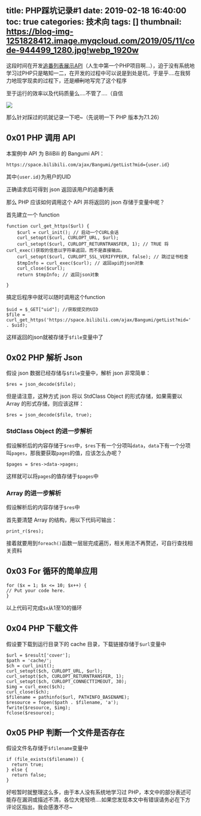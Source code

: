 title: PHP踩坑记录#1
date: 2019-02-18 16:40:00
toc: true
categories: 技术向
tags: []
thumbnail: https://blog-img-1251828412.image.myqcloud.com/2019/05/11/code-944499_1280.jpg!webp_1920w
---
这段时间在开发[追番列表展示API][1]（人生中第一个PHP项目啊...），迫于没有系统地学习过PHP只是略知一二，在开发的过程中可以说是到处是坑，于是乎....在我努力地现学现卖的过程下，还是~~顺利~~地写完了这个程序

至于运行的效率以及代码质量么....不管了....（自信

![](https://blog-img-1251828412.image.myqcloud.com/2019/02/18/ybsbny.jpeg!webp_1920w)

那么针对踩过的坑就记录一下吧~（先说明一下 PHP 版本为7.1.26）

<!--more-->

## 0x01 PHP 调用 API ##

本案例中 API 为 BiliBili 的 Bangumi API：

``https://space.bilibili.com/ajax/Bangumi/getList?mid={user.id}``

其中``{user.id}``为用户的UID

正确请求后可得到 json 返回该用户的追番列表

那么 PHP 应该如何调用这个 API 并将返回的 json 存储于变量中呢？

首先建立一个 function
```
function curl_get_https($url) {
    $curl = curl_init(); // 启动一个CURL会话
    curl_setopt($curl, CURLOPT_URL, $url);
    curl_setopt($curl, CURLOPT_RETURNTRANSFER, 1); // TRUE 将curl_exec()获取的信息以字符串返回，而不是直接输出。
    curl_setopt($curl, CURLOPT_SSL_VERIFYPEER, false); // 跳过证书检查
    $tmpInfo = curl_exec($curl); // 返回api的json对象
    curl_close($curl);
    return $tmpInfo; // 返回json对象
    
}
```

搞定后程序中就可以随时调用这个function

```
$uid = $_GET["uid"]; //获取提交的UID
$file = curl_get_https('https://space.bilibili.com/ajax/Bangumi/getList?mid=' . $uid);
```
这样返回的json就被存储于`$file`变量中了

## 0x02 PHP 解析 Json ##

假设 json 数据已经存储与`$file`变量中，解析 json 非常简单：

```
$res = json_decode($file);
```

但是请注意，这种方式 json 将以 StdClass Object 的形式存储，如果需要以 Array 的形式存储，则应该这样：

```
$res = json_decode($file, true);
```

### StdClass Object 的进一步解析 ###

假设解析后的内容存储于`$res`中，`$res`下有一个分项叫`data`，`data`下有一个分项叫`pages`，那我要获取`pages`的值，应该怎么办呢？

``
$pages = $res->data->pages;
``

这样就可以将`pages`的值存储于`$pages`中

### Array 的进一步解析 ###

假设解析后的内容存储于`$res`中

首先要清楚 Array 的结构，用以下代码可输出：

``
print_r($res);
``

接着就要用到`foreach()`函数一层层完成遍历，相关用法不再赘述，可自行查找相关资料

## 0x03 For 循环的简单应用 ##

```
for ($x = 1; $x <= 10; $x++) {
// Put your code here.
}
```

以上代码可完成`$x`从1至10的循环

## 0x04 PHP 下载文件 ##

假设要下载到运行目录下的 cache 目录，下载链接存储于`$url`变量中

```
$url = $result['cover'];
$path = 'cache/';
$ch = curl_init();
curl_setopt($ch, CURLOPT_URL, $url);
curl_setopt($ch, CURLOPT_RETURNTRANSFER, 1);
curl_setopt($ch, CURLOPT_CONNECTTIMEOUT, 30);
$img = curl_exec($ch);
curl_close($ch);
$filename = pathinfo($url, PATHINFO_BASENAME);
$resource = fopen($path . $filename, 'a');
fwrite($resource, $img);
fclose($resource);
```

## 0x05 PHP 判断一个文件是否存在 ##

假设文件名存储于`$filename`变量中

```
if (file_exists($filename)) {
  return true;
} else {
  return false;
}
```

好啦暂时就整理这么多，由于本人没有系统地学习过 PHP，本文中的部分表述可能存在漏洞或描述不清，各位大佬轻喷....如果您发现本文中有错误请务必在下方评论区指出，我会感激不尽~

[1]: https://blog.hans362.cn/%E3%80%90%E9%A1%B9%E7%9B%AE%E5%8F%91%E5%B8%83%E3%80%91%E8%BF%BD%E7%95%AA%E5%88%97%E8%A1%A8%E5%B1%95%E7%A4%BAAPI/